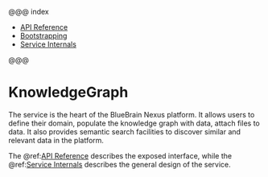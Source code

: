 @@@ index

* [API Reference](api-reference/index.md)
* [Bootstrapping](bootstrap/index.md)
* [Service Internals](internals/index.md)

@@@

# KnowledgeGraph

The service is the heart of the BlueBrain Nexus platform. It allows users to define their domain, populate the
knowledge graph with data, attach files to data.  It also provides semantic search facilities to discover similar and
relevant data in the platform.

The @ref:[API Reference](api-reference/index.md) describes the exposed interface, while the
@ref:[Service Internals](internals/index.md) describes the general design of the service.